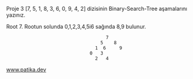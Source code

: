 Proje 3
[7, 5, 1, 8, 3, 6, 0, 9, 4, 2] dizisinin Binary-Search-Tree aşamalarını yazınız.

Root 7.
Rootun solunda 0,1,2,3,4,5i6 sağında 8,9 bulunur.

                                         7
                                       5    8
                                     1  6     9
                                   0   3
                                     2   4

www.patika.dev
